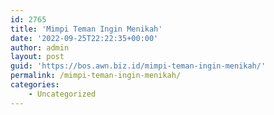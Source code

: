 ```yaml
---
id: 2765
title: 'Mimpi Teman Ingin Menikah'
date: '2022-09-25T22:22:35+00:00'
author: admin
layout: post
guid: 'https://bos.awn.biz.id/mimpi-teman-ingin-menikah/'
permalink: /mimpi-teman-ingin-menikah/
categories:
    - Uncategorized
---
```



